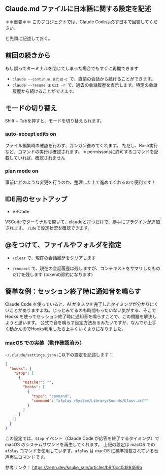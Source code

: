 ## Claude.md ファイルに日本語に関する設定を記述

＊＊重要＊＊ このプロジェクトでは、Claude Codeは必ず日本で回答してください。

と先頭に記述しておく。



## 前回の続きから

もし誤ってターミナルを閉じてしまった場合でもすぐに再開できます

* `claude --continue または-c `で、直前の会話から続けることができます。
* `claude --resume または -r `で、過去の会話履歴を表示します。特定の会話履歴から続けることができます。

## モードの切り替え
Shift + Tabを押すと、モードを切り替えられます。

### auto-accept edits on

ファイル編集時の確認を行わず、ガンガン進めてくれます。
ただし、Bash実行など、コマンドの実行は確認されます。
※ permissonsに許可するコマンドを記載していれば、確認されません

### plan mode on

事前にどのような変更を行うのか、整理した上で進めてくれるので便利です！

## IDE用のセットアップ

* VSCode

VSCodeでターミナルを開いて、claudeと打つだけで、勝手にプラグインが追加されます。
`/ide`で設定状況を確認できます。

## @をつけて、ファイルやフォルダを指定

* `/clear` で、現在の会話履歴をクリアします
  
* `/compact` で、現在の会話履歴は残しますが、コンテキストをサマリしたものだけを残します (tokenの節約になります)

## 簡単な例：セッション終了時に通知音を鳴らす

Claude Code を使っていると、AI がタスクを完了したタイミングが分かりにくいことがありますよね。じっとみてるのも時間もったいない気がする、そこでHooks を使ってセッション終了時に通知音を鳴らすことで、この問題を解決しようと思います。
公式で音を鳴らす設定方法あるみたいですが、なんでか上手く動かんのでHooks利用したら上手くいくようになりました。

### macOS での実装（動作確認済み）

`~/.claude/settings.json` に以下の設定を記述します：

```json
{
  "hooks": {
    "Stop": [
      {
        "matcher": "",
        "hooks": [
          {
            "type": "command",
            "command": "afplay /System/Library/Sounds/Glass.aiff"
          }
        ]
      }
    ]
  }
}
```

この設定では、`Stop` イベント（Claude Code が応答を終了するタイミング）で macOS のシステムサウンドを再生してくれます。
上記の設定は macOS での`afplay` コマンドを使用しています。`afplay` は macOS に標準搭載されている音声再生コマンドです。

参考リンク：
https://zenn.dev/ksuke_sun/articles/b9f0cc0d89496b
